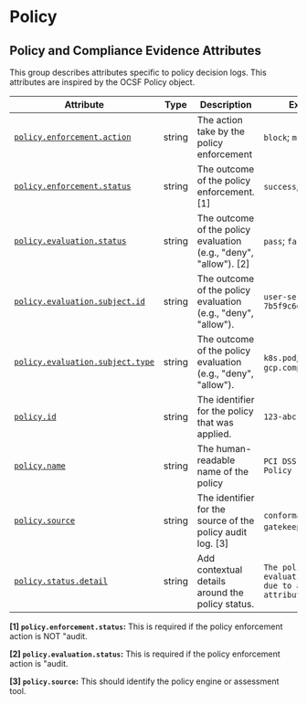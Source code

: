 <!-- NOTE: THIS FILE IS AUTOGENERATED. DO NOT EDIT BY HAND. -->
<!-- see templates/registry/markdown/attribute_namespace.md.j2 -->

# Policy

## Policy and Compliance Evidence Attributes

This group describes attributes specific to policy decision logs. This attributes are inspired by the OCSF Policy object.

| Attribute | Type | Description | Examples | Stability |
|---|---|---|---|---|
| <a id="policy-enforcement-action" href="#policy-enforcement-action">`policy.enforcement.action`</a> | string | The action take by the policy enforcement | `block`; `mutate`; `audit` | ![Development](https://img.shields.io/badge/-development-blue) |
| <a id="policy-enforcement-status" href="#policy-enforcement-status">`policy.enforcement.status`</a> | string | The outcome of the policy enforcement. [1] | `success`; `fail`; `error` | ![Development](https://img.shields.io/badge/-development-blue) |
| <a id="policy-evaluation-status" href="#policy-evaluation-status">`policy.evaluation.status`</a> | string | The outcome of the policy evaluation (e.g., "deny", "allow"). [2] | `pass`; `fail`; `error` | ![Development](https://img.shields.io/badge/-development-blue) |
| <a id="policy-evaluation-subject-id" href="#policy-evaluation-subject-id">`policy.evaluation.subject.id`</a> | string | The outcome of the policy evaluation (e.g., "deny", "allow"). | `user-service-7b5f9c6d8-xyz` | ![Development](https://img.shields.io/badge/-development-blue) |
| <a id="policy-evaluation-subject-type" href="#policy-evaluation-subject-type">`policy.evaluation.subject.type`</a> | string | The outcome of the policy evaluation (e.g., "deny", "allow"). | `k8s.pod`; `k8s.service`; `gcp.compute.instance` | ![Development](https://img.shields.io/badge/-development-blue) |
| <a id="policy-id" href="#policy-id">`policy.id`</a> | string | The identifier for the policy that was applied. | `123-abc-456-def` | ![Development](https://img.shields.io/badge/-development-blue) |
| <a id="policy-name" href="#policy-name">`policy.name`</a> | string | The human-readable name of the policy | `PCI DSS Compliance Policy` | ![Development](https://img.shields.io/badge/-development-blue) |
| <a id="policy-source" href="#policy-source">`policy.source`</a> | string | The identifier for the source of the policy audit log. [3] | `conforma`; `opa-gatekeeper`; `kyverno` | ![Development](https://img.shields.io/badge/-development-blue) |
| <a id="policy-status-detail" href="#policy-status-detail">`policy.status.detail`</a> | string | Add contextual details around the policy status. | `The policy evaluation failed due to a missing attribute.` | ![Development](https://img.shields.io/badge/-development-blue) |

**[1] `policy.enforcement.status`:** This is required if the policy enforcement action is NOT "audit.

**[2] `policy.evaluation.status`:** This is required if the policy enforcement action is "audit.

**[3] `policy.source`:** This should identify the policy engine or assessment tool.
